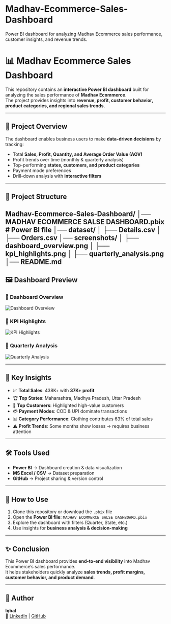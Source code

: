 # Madhav-Ecommerce-Sales-Dashboard
Power BI dashboard for analyzing Madhav Ecommerce sales performance, customer insights, and revenue trends.
# 📊 Madhav Ecommerce Sales Dashboard  

This repository contains an **interactive Power BI dashboard** built for analyzing the sales performance of **Madhav Ecommerce**.  
The project provides insights into **revenue, profit, customer behavior, product categories, and regional sales trends**.  

---

## 🚀 Project Overview  
The dashboard enables business users to make **data-driven decisions** by tracking:  
- Total **Sales, Profit, Quantity, and Average Order Value (AOV)**  
- Profit trends over time (monthly & quarterly analysis)  
- Top-performing **states, customers, and product categories**  
- Payment mode preferences  
- Drill-down analysis with **interactive filters**  

---

## 📂 Project Structure  
Madhav-Ecommerce-Sales-Dashboard/
│── MADHAV ECOMMERCE SALSE DASHBOARD.pbix # Power BI file
│── dataset/
│ ├── Details.csv
│ ├── Orders.csv
│── screenshots/
│ ├── dashboard_overview.png
│ ├── kpi_highlights.png
│ ├── quarterly_analysis.png
│── README.md
---

## 🖼️ Dashboard Preview  

### 🔹 Dashboard Overview  
![Dashboard Overview](./screenshots/dashboard_overview.png)

### 🔹 KPI Highlights  
![KPI Highlights](./screenshots/kpi_highlights.png)

### 🔹 Quarterly Analysis  
![Quarterly Analysis](./screenshots/quarterly_analysis.png)

---

## 🔑 Key Insights  

- 📈 **Total Sales**: 438K+ with **37K+ profit**  
- 🏆 **Top States**: Maharashtra, Madhya Pradesh, Uttar Pradesh  
- 👥 **Top Customers**: Highlighted high-value customers  
- 💳 **Payment Modes**: COD & UPI dominate transactions  
- 📊 **Category Performance**: Clothing contributes 63% of total sales  
- ⚠️ **Profit Trends**: Some months show losses → requires business attention  

---

## 🛠️ Tools Used  
- **Power BI** → Dashboard creation & data visualization  
- **MS Excel / CSV** → Dataset preparation  
- **GitHub** → Project sharing & version control  

---

## 📌 How to Use  

1. Clone this repository or download the `.pbix` file  
2. Open the **Power BI file**: `MADHAV ECOMMERCE SALSE DASHBOARD.pbix`  
3. Explore the dashboard with filters (Quarter, State, etc.)  
4. Use insights for **business analysis & decision-making**  

---

## ✨ Conclusion  
This Power BI dashboard provides **end-to-end visibility** into Madhav Ecommerce’s sales performance.  
It helps stakeholders quickly analyze **sales trends, profit margins, customer behavior, and product demand**.  

---

## 🙌 Author  
**Iqbal**  
🔗 [LinkedIn](https://www.linkedin.com) | [GitHub](https://github.com/Iqbal78692)  


